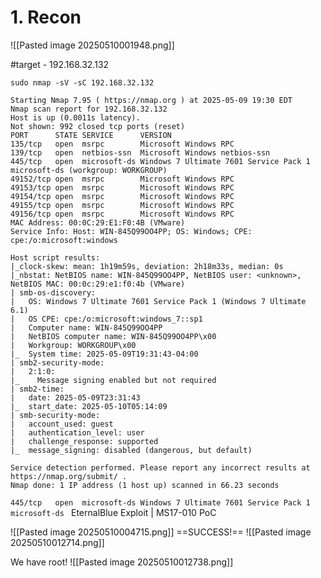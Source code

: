 # 1. Recon

![[Pasted image 20250510001948.png]]


#target - 192.168.32.132

`sudo nmap -sV -sC 192.168.32.132`
```
Starting Nmap 7.95 ( https://nmap.org ) at 2025-05-09 19:30 EDT
Nmap scan report for 192.168.32.132
Host is up (0.0011s latency).
Not shown: 992 closed tcp ports (reset)
PORT      STATE SERVICE      VERSION
135/tcp   open  msrpc        Microsoft Windows RPC
139/tcp   open  netbios-ssn  Microsoft Windows netbios-ssn
445/tcp   open  microsoft-ds Windows 7 Ultimate 7601 Service Pack 1 microsoft-ds (workgroup: WORKGROUP)
49152/tcp open  msrpc        Microsoft Windows RPC
49153/tcp open  msrpc        Microsoft Windows RPC
49154/tcp open  msrpc        Microsoft Windows RPC
49155/tcp open  msrpc        Microsoft Windows RPC
49156/tcp open  msrpc        Microsoft Windows RPC
MAC Address: 00:0C:29:E1:F0:4B (VMware)
Service Info: Host: WIN-845Q99OO4PP; OS: Windows; CPE: cpe:/o:microsoft:windows

Host script results:
|_clock-skew: mean: 1h19m59s, deviation: 2h18m33s, median: 0s
|_nbstat: NetBIOS name: WIN-845Q99OO4PP, NetBIOS user: <unknown>, NetBIOS MAC: 00:0c:29:e1:f0:4b (VMware)
| smb-os-discovery: 
|   OS: Windows 7 Ultimate 7601 Service Pack 1 (Windows 7 Ultimate 6.1)
|   OS CPE: cpe:/o:microsoft:windows_7::sp1
|   Computer name: WIN-845Q99OO4PP
|   NetBIOS computer name: WIN-845Q99OO4PP\x00
|   Workgroup: WORKGROUP\x00
|_  System time: 2025-05-09T19:31:43-04:00
| smb2-security-mode: 
|   2:1:0: 
|_    Message signing enabled but not required
| smb2-time: 
|   date: 2025-05-09T23:31:43
|_  start_date: 2025-05-10T05:14:09
| smb-security-mode: 
|   account_used: guest
|   authentication_level: user
|   challenge_response: supported
|_  message_signing: disabled (dangerous, but default)

Service detection performed. Please report any incorrect results at https://nmap.org/submit/ .
Nmap done: 1 IP address (1 host up) scanned in 66.23 seconds

```



`445/tcp   open  microsoft-ds Windows 7 Ultimate 7601 Service Pack 1 microsoft-ds `
EternalBlue Exploit | MS17-010 PoC

![[Pasted image 20250510004715.png]]
==SUCCESS!==
![[Pasted image 20250510012714.png]]

We have root!
![[Pasted image 20250510012738.png]]

